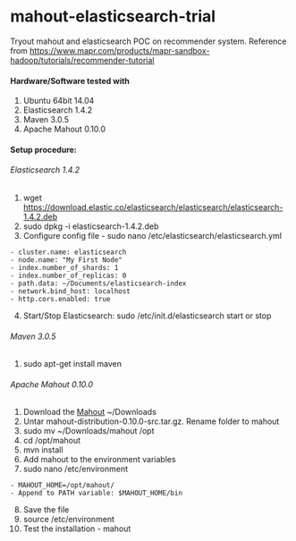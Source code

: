 # mahout-elasticsearch-trial
Tryout mahout and elasticsearch POC on recommender system. Reference from <a href="https://www.mapr.com/products/mapr-sandbox-hadoop/tutorials/recommender-tutorial">https://www.mapr.com/products/mapr-sandbox-hadoop/tutorials/recommender-tutorial</a>

#### Hardware/Software tested with
1. Ubuntu 64bit 14.04
2. Elasticsearch 1.4.2
3. Maven 3.0.5
4. Apache Mahout 0.10.0

#### Setup procedure:
###### Elasticsearch 1.4.2
1. wget https://download.elastic.co/elasticsearch/elasticsearch/elasticsearch-1.4.2.deb
2. sudo dpkg -i elasticsearch-1.4.2.deb
3. Configure config file - sudo nano /etc/elasticsearch/elasticsearch.yml
```
- cluster.name: elasticsearch
- node.name: "My First Node"
- index.number_of_shards: 1
- index.number_of_replicas: 0
- path.data: ~/Documents/elasticsearch-index
- network.bind_host: localhost
- http.cors.enabled: true
```
4. Start/Stop Elasticsearch: sudo /etc/init.d/elasticsearch start or stop 
 
###### Maven 3.0.5
1. sudo apt-get install maven

###### Apache Mahout 0.10.0
1. Download the <a href="http://mirror.nus.edu.sg/apache/mahout/0.10.0/mahout-distribution-0.10.0-src.tar.gz">Mahout</a> ~/Downloads
2. Untar mahout-distribution-0.10.0-src.tar.gz. Rename folder to mahout
3. sudo mv ~/Downloads/mahout /opt
4. cd /opt/mahout
5. mvn install
6. Add mahout to the environment variables
7. sudo nano /etc/environment
```
- MAHOUT_HOME=/opt/mahout/
- Append to PATH variable: $MAHOUT_HOME/bin
```
8. Save the file
9. source /etc/environment
10. Test the installation - mahout 
